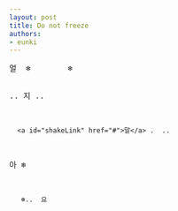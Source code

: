 ```yaml
---
layout: post
title: Do not freeze
authors: 
- eunki
---
```


<!-- # Style -->

<style>
body { height: 2000px; }  
</style>

<!-- # Body -->

<div>
<pre>
얼  ❄️        ❄️

 ..   지    .. 

      <a id="shakeLink" href="#">말</a> .  ..

   아        ❄️

       ❄️..  요
</pre>
</div>

<script>
document.getElementById('shakeLink').addEventListener('click', function(event) {
  event.preventDefault();

  console.log("Hi");
  
  const intensity = 30; // Pixels to scroll in each direction
  const duration = 5000; // Total duration in milliseconds
  const frequency = 50; // Frequency of shakes (ms)

  let elapsed = 0;

  const shake = setInterval(() => {
    const randomX = (Math.random() - 0.5) * intensity * 2;
    const randomY = (Math.random() - 0.5) * intensity * 2;

    window.scrollBy(randomX, randomY);

    elapsed += frequency;

    if (elapsed >= duration) {
      clearInterval(shake);
      window.scrollTo(0, 0); // Reset scroll position after shaking
    }
  }, frequency);
});
</script>